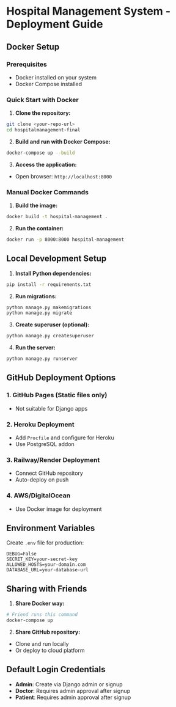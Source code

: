 # Hospital Management System - Deployment Guide

## Docker Setup

### Prerequisites
- Docker installed on your system
- Docker Compose installed

### Quick Start with Docker

1. **Clone the repository:**
```bash
git clone <your-repo-url>
cd hospitalmanagement-final
```

2. **Build and run with Docker Compose:**
```bash
docker-compose up --build
```

3. **Access the application:**
- Open browser: `http://localhost:8000`

### Manual Docker Commands

1. **Build the image:**
```bash
docker build -t hospital-management .
```

2. **Run the container:**
```bash
docker run -p 8000:8000 hospital-management
```

## Local Development Setup

1. **Install Python dependencies:**
```bash
pip install -r requirements.txt
```

2. **Run migrations:**
```bash
python manage.py makemigrations
python manage.py migrate
```

3. **Create superuser (optional):**
```bash
python manage.py createsuperuser
```

4. **Run the server:**
```bash
python manage.py runserver
```

## GitHub Deployment Options

### 1. GitHub Pages (Static files only)
- Not suitable for Django apps

### 2. Heroku Deployment
- Add `Procfile` and configure for Heroku
- Use PostgreSQL addon

### 3. Railway/Render Deployment
- Connect GitHub repository
- Auto-deploy on push

### 4. AWS/DigitalOcean
- Use Docker image for deployment

## Environment Variables

Create `.env` file for production:
```
DEBUG=False
SECRET_KEY=your-secret-key
ALLOWED_HOSTS=your-domain.com
DATABASE_URL=your-database-url
```

## Sharing with Friends

1. **Share Docker way:**
```bash
# Friend runs this command
docker-compose up
```

2. **Share GitHub repository:**
- Clone and run locally
- Or deploy to cloud platform

## Default Login Credentials

- **Admin**: Create via Django admin or signup
- **Doctor**: Requires admin approval after signup  
- **Patient**: Requires admin approval after signup